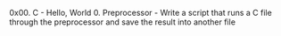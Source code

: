 0x00. C - Hello, World
0. Preprocessor - Write a script that runs a C file through the preprocessor and save the result into another file
